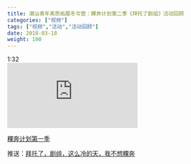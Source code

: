 ```yaml
---
title: 潮汕青年素质拓展冬令营：粿奔计划第二季《拜托了剧组》活动回顾
categories: ["视频"]
tags: ["视频","活动","活动回顾"]
date: 2018-03-18
weight: 100
---
```


<link rel="stylesheet" type="text/css" href="../guestyle.css"> 
<tag>1:32</tag> <br/>
<iframe frameborder="0" src="https://v.qq.com/txp/iframe/player.html?vid=c0608ye0cdt" allowFullScreen="true"></iframe>

[粿奔计划第一季](https://guediao.top/video/guoben/index.html)

推送：[拜托了，剧组，这么冷的天，我不想粿奔](https://mp.weixin.qq.com/s/7AB4jBOvagCSHB1DQhKspQ)